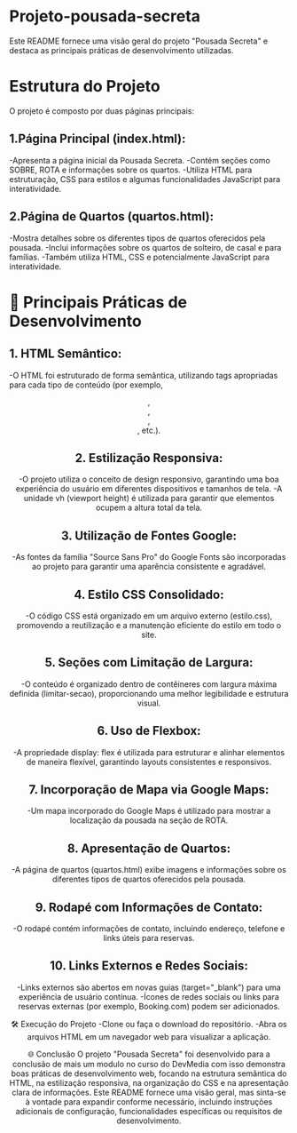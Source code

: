 # Projeto-pousada-secreta

Este README fornece uma visão geral do projeto "Pousada Secreta" e destaca as principais práticas de desenvolvimento utilizadas.

# Estrutura do Projeto

O projeto é composto por duas páginas principais:

## 1.Página Principal (index.html):

-Apresenta a página inicial da Pousada Secreta.
-Contém seções como SOBRE, ROTA e informações sobre os quartos.
-Utiliza HTML para estruturação, CSS para estilos e algumas funcionalidades JavaScript para interatividade.

## 2.Página de Quartos (quartos.html):

-Mostra detalhes sobre os diferentes tipos de quartos oferecidos pela pousada.
-Inclui informações sobre os quartos de solteiro, de casal e para famílias.
-Também utiliza HTML, CSS e potencialmente JavaScript para interatividade.

# 🚀 Principais Práticas de Desenvolvimento

## 1. HTML Semântico:
 -O HTML foi estruturado de forma semântica, utilizando tags apropriadas para cada tipo de conteúdo (por exemplo, <header>, <nav>, <section>, <article>, etc.).
 
## 2. Estilização Responsiva:
-O projeto utiliza o conceito de design responsivo, garantindo uma boa experiência do usuário em diferentes dispositivos e tamanhos de tela.
-A unidade vh (viewport height) é utilizada para garantir que elementos ocupem a altura total da tela.

## 3. Utilização de Fontes Google:
-As fontes da família "Source Sans Pro" do Google Fonts são incorporadas ao projeto para garantir uma aparência consistente e agradável.

## 4. Estilo CSS Consolidado:
-O código CSS está organizado em um arquivo externo (estilo.css), promovendo a reutilização e a manutenção eficiente do estilo em todo o site.

## 5. Seções com Limitação de Largura:
-O conteúdo é organizado dentro de contêineres com largura máxima definida (limitar-secao), proporcionando uma melhor legibilidade e estrutura visual.

## 6. Uso de Flexbox:
-A propriedade display: flex é utilizada para estruturar e alinhar elementos de maneira flexível, garantindo layouts consistentes e responsivos.

## 7. Incorporação de Mapa via Google Maps:
-Um mapa incorporado do Google Maps é utilizado para mostrar a localização da pousada na seção de ROTA.

## 8. Apresentação de Quartos:
-A página de quartos (quartos.html) exibe imagens e informações sobre os diferentes tipos de quartos oferecidos pela pousada.

## 9. Rodapé com Informações de Contato:
-O rodapé contém informações de contato, incluindo endereço, telefone e links úteis para reservas.

## 10. Links Externos e Redes Sociais:
-Links externos são abertos em novas guias (target="_blank") para uma experiência de usuário contínua.
-Ícones de redes sociais ou links para reservas externas (por exemplo, Booking.com) podem ser adicionados.

🛠️ Execução do Projeto
-Clone ou faça o download do repositório.
-Abra os arquivos HTML em um navegador web para visualizar a aplicação.

🌐 Conclusão
O projeto "Pousada Secreta" foi desenvolvido para a conclusão de mais um modulo no curso do DevMedia com isso demonstra boas práticas de desenvolvimento web, focando na estrutura semântica do HTML, na estilização responsiva, na organização do CSS e na apresentação clara de informações. 
Este README fornece uma visão geral, mas sinta-se à vontade para expandir conforme necessário, incluindo instruções adicionais de configuração, funcionalidades específicas ou requisitos de desenvolvimento.


